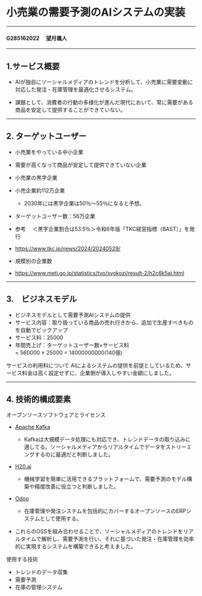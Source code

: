 # 小売業の需要予測のAIシステムの実装
----
#### G285162022 　望月颯人
----
## 1.サービス概要
- AIが独自にソーシャルメディアのトレンドを分析して、小売業に需要変動に対応した発注・在庫管理を最適化させるシステム。

- 課題として、消費者の行動の多様化が進んだ現代において、常に需要がある商品を安定して提供することができていない。

----
## 2. ターゲットユーザー
- 小売業をやっている中小企業
- 需要が高くなって商品が安定して提供できていない企業
- 小売業の黒字企業
- 小売企業約112万企業
    * 2030年には黒字企業は50％〜55％になると予想。
- ターゲットユーザー数：56万企業

- 参考　
＜黒字企業割合は53.5％＞令和6年版「TKC経営指標（BAST）」を発行
- https://www.tkc.jp/news/2024/20240529/
- 規模別の企業数
- https://www.meti.go.jp/statistics/tyo/syokozi/result-2/h2c6k5aj.html

----
## 3.　ビジネスモデル
- ビジネスモデルとして需要予測AIシステムの提供   
- サービス内容：取り扱っている商品の売れ行きから、追加で生産すべきものを自動でピックアップ  
- サービス料：25000  
- 年間売上げ：ターゲットユーザー数×サービス料  
            = 560000 × 25000
            = 14000000000(140億)

サービスの利用料について
AIによるシステムの提供を前提としているため、サービス料金は高く設定せずに、企業側が導入しやすい金額にしました。

----
## 4. 技術的構成要素
オープンソースソフトウェアとライセンス

- [Apache Kafka](https://kafka.apache.org/)
    * Kafkaは大規模データ処理にも対応でき、トレンドデータの取り込みに適してる。ソーシャルメディアからリアルタイムでデータをストリーミングするのに最適だと判断しました。
- [H20.ai](https://h2o.ai/)
    * 機械学習を簡単に活用できるプラットフォームで、需要予測のモデル構築や精度改善に役立つと判断しました。
- [Odoo](https://www.odoo.com/ja_JP)
    * 在庫管理や発注システムを包括的にカバーするオープンソースのERPシステムとして使用する。

- これらのOSSを組み合わせることで、ソーシャルメディアのトレンドをリアルタイムで解析し、需要予測を行い、それに基づいた発注・在庫管理を効率的に実現するシステムを構築できると考えました。

使用する技術
- トレンドのデータ収集
- 需要予測
- 在庫の管理システム
